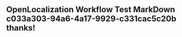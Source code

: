 <properties
ms.topic="hero-topic"
ms.test1="hero-topic"
ms.test2="test"/>

## OpenLocalization Workflow Test MarkDown c033a303-94a6-4a17-9929-c331cac5c20b thanks!
